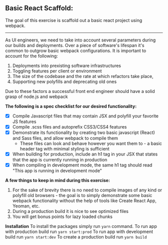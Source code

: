 ## Basic React Scaffold:

The goal of this exercise is scaffold out a basic react project using webpack.

---

As UI engineers, we need to take into account several parameters during our builds and deployments. Over a piece of software's lifespan it's common to outgrow basic webpack configurations. It is important to account for the following:

1. Deployments into prexisting software infrastructures
2. Toggling features per client or environment
3. The size of the codebase and the rate at which refactors take place,
4. Supporting new polyfills and deprecating old ones

Due to these factors a successful front end engineer should have a solid grasp of node.js and webpack

**The following is a spec checklist for our desired functionality:**

- [x] Compile Javascript files that may contain JSX and polyfill your favorite JS features
- [x] Compile .scss files and autoprefix CSS3/CSS4 features
- [x] Demonstrate its functionality by creating two basic javascript (React) and Sass files, and allow webpack to compile them
  - These files can look and behave however you want them to - a basic header tag with minimal styling is sufficient
- [x] When building for production, include an h1 tag in your JSX that states that the app is currently running in production
- [x] When compiling in development mode, the same h1 tag should read "This app is running in development mode"

**A few things to keep in mind during this exercise:**

1. For the sake of brevity there is no need to compile images of any kind or polyfill old browsers - the goal is to simply demonstrate some basic webpack functionality without the help of tools like Create React App, Yeoman, etc.
2. During a production build it is nice to see optimized files
3. You will get bonus points for lazy loaded chunks

**Installation**
To install the packages simply run `yarn` command.
To run app with production build run `yarn start:prod`
To run app with development build run `yarn start:dev`
To create a production build run `yarn build`
